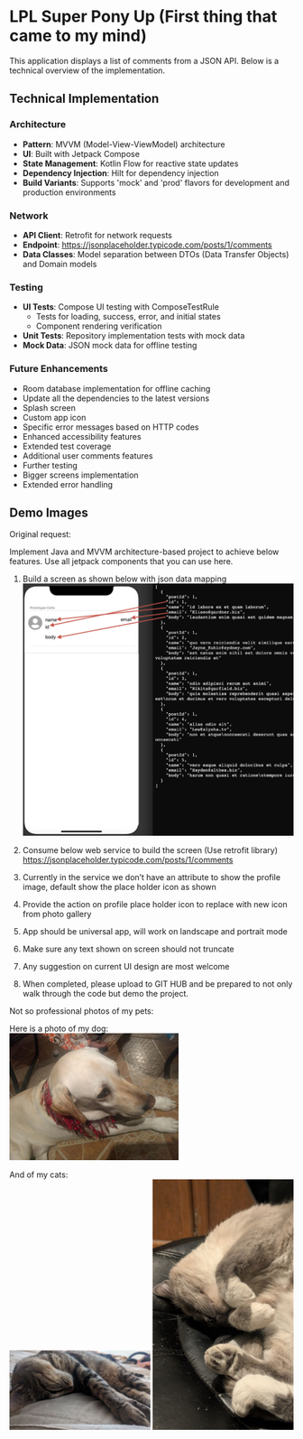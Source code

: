 # LPL Super Pony Up (First thing that came to my mind)

This application displays a list of comments from a JSON API. Below is a technical overview of the implementation.

## Technical Implementation

### Architecture
- **Pattern**: MVVM (Model-View-ViewModel) architecture
- **UI**: Built with Jetpack Compose
- **State Management**: Kotlin Flow for reactive state updates
- **Dependency Injection**: Hilt for dependency injection
- **Build Variants**: Supports 'mock' and 'prod' flavors for development and production environments

### Network
- **API Client**: Retrofit for network requests
- **Endpoint**: https://jsonplaceholder.typicode.com/posts/1/comments
- **Data Classes**: Model separation between DTOs (Data Transfer Objects) and Domain models

### Testing
- **UI Tests**: Compose UI testing with ComposeTestRule
  - Tests for loading, success, error, and initial states
  - Component rendering verification
- **Unit Tests**: Repository implementation tests with mock data
- **Mock Data**: JSON mock data for offline testing

### Future Enhancements
- Room database implementation for offline caching
- Update all the dependencies to the latest versions
- Splash screen
- Custom app icon
- Specific error messages based on HTTP codes
- Enhanced accessibility features
- Extended test coverage
- Additional user comments features
- Further testing
- Bigger screens implementation
- Extended error handling

## Demo Images

Original request:

Implement Java and MVVM architecture-based project to achieve below features.
Use all jetpack components that you can use here.

1. Build a screen as shown below with json data mapping
   ![img.png](Images/img.png)
2. Consume below web service to build the screen (Use retrofit library)
   https://jsonplaceholder.typicode.com/posts/1/comments

3. Currently in the service we don’t have an attribute to show the profile image, default show the
   place holder icon as shown
4. Provide the action on profile place holder icon to replace with new icon from photo gallery
5. App should be universal app, will work on landscape and portrait mode
6. Make sure any text shown on screen should not truncate
7. Any suggestion on current UI design are most welcome
8. When completed, please upload to GIT HUB and be prepared to not only walk through the code but
   demo the project.

Not so professional photos of my pets:

Here is a photo of my dog:  
<img src="Images/photo_2025-06-04_22-45-47.jpg" width="300"/>

And of my cats:  
<img src="Images/photo_2025-06-13_02-50-29.jpg" width="250"/>
<img src="Images/photo_2025-06-13_02-50-58.jpg" width="250"/>